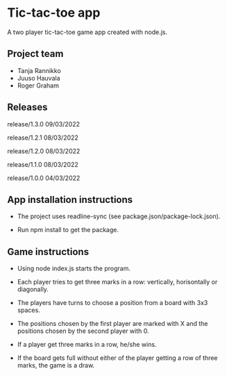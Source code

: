 # Tic-tac-toe app

A two player tic-tac-toe game app created with node.js.

## Project team

* Tanja Rannikko
* Juuso Hauvala
* Roger Graham

## Releases

release/1.3.0 09/03/2022

release/1.2.1 08/03/2022

release/1.2.0 08/03/2022

release/1.1.0 08/03/2022
 
release/1.0.0 04/03/2022 

## App installation instructions

* The project uses readline-sync (see package.json/package-lock.json). 

* Run npm install to get the package.

## Game instructions 

* Using node index.js starts the program. 

* Each player tries to get three marks in a row: vertically, horisontally or diagonally. 

* The players have turns to choose a position from a board with 3x3 spaces. 

* The positions chosen by the first player are marked with X and the positions chosen by the second player with 0. 

* If a player get three marks in a row, he/she wins. 

* If the board gets full without either of the player getting a row of three marks, the game is a draw.

